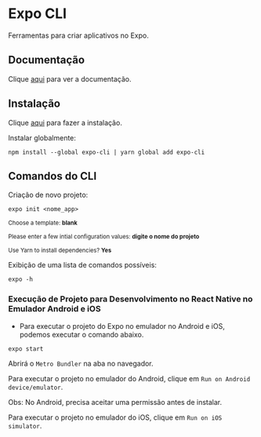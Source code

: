 # Expo CLI

Ferramentas para criar aplicativos no Expo.

## Documentação

Clique [aqui](https://github.com/expo/expo-cli) para ver a documentação.

## Instalação

Clique [aqui](https://www.npmjs.com/package/expo-cli) para fazer a instalação.

Instalar globalmente:

```
npm install --global expo-cli | yarn global add expo-cli
```

## Comandos do CLI

Criação de novo projeto:

```
expo init <nome_app>
```

<sub> Choose a template: **blank** </sub>

<sub> Please enter a few intial configuration values: **digite o nome do projeto** </sub>  
 
<sub> Use Yarn to install dependencies? **Yes** </sub>


Exibição de uma lista de comandos possíveis:

```
expo -h
```

### Execução de Projeto para Desenvolvimento no React Native no Emulador Android e iOS

- Para executar o projeto do Expo no emulador no Android e iOS, podemos executar o comando abaixo.

```
expo start
```

Abrirá o `Metro Bundler` na aba no navegador.  

Para executar o projeto no emulador do Android, clique em `Run on Android device/emulator`.  

Obs: No Android, precisa aceitar uma permissão antes de instalar.

Para executar o projeto no emulador do iOS, clique em `Run on iOS simulator`.